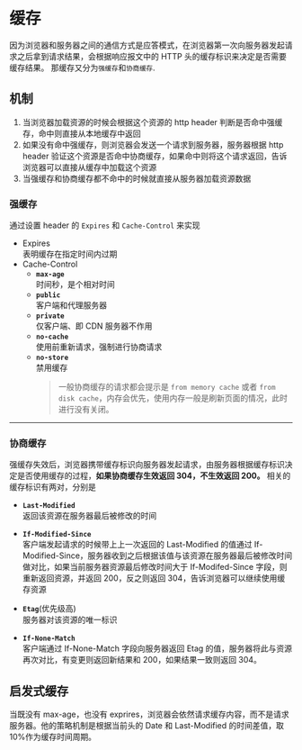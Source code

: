 # 缓存

因为浏览器和服务器之间的通信方式是应答模式，在浏览器第一次向服务器发起请求之后拿到请求结果，会根据响应报文中的 HTTP 头的缓存标识来决定是否需要缓存结果。
那缓存又分为`强缓存`和`协商缓存`.

## 机制

1. 当浏览器加载资源的时候会根据这个资源的 http header 判断是否命中强缓存，命中则直接从本地缓存中返回
2. 如果没有命中强缓存，则浏览器会发送一个请求到服务器，服务器根据 http header 验证这个资源是否命中协商缓存，如果命中则将这个请求返回，告诉浏览器可以直接从缓存中加载这个资源
3. 当强缓存和协商缓存都不命中的时候就直接从服务器加载资源数据

### 强缓存

通过设置 header 的 `Expires` 和 `Cache-Control` 来实现

- Expires  
  表明缓存在指定时间内过期
- Cache-Control
  - **`max-age`**  
    时间秒，是个相对时间
  - **`public`**  
    客户端和代理服务器
  - **`private`**  
    仅客户端、即 CDN 服务器不作用
  - **`no-cache`**  
    使用前重新请求，强制进行协商请求
  - **`no-store`**  
     禁用缓存
    > 一般协商缓存的请求都会提示是 `from memory cache` 或者 `from disk cache`，内存会优先，使用内存一般是刷新页面的情况，此时进行没有关闭。

---

### 协商缓存

强缓存失效后，浏览器携带缓存标识向服务器发起请求，由服务器根据缓存标识决定是否使用缓存的过程，**如果协商缓存生效返回 304，不生效返回 200。**
相关的缓存标识有两对，分别是

- **`Last-Modified`**  
  返回该资源在服务器最后被修改的时间
- **`If-Modified-Since`**  
  客户端发起请求的时候带上上一次返回的 Last-Modified 的值通过 If-Modified-Since，服务器收到之后根据该值与该资源在服务器最后被修改时间做对比，如果当前服务器资源最后修改时间大于 If-Modifed-Since 字段，则重新返回资源，并返回 200，反之则返回 304，告诉浏览器可以继续使用缓存资源

- **`Etag`**(优先级高)  
  服务器对该资源的唯一标识
- **`If-None-Match`**  
  客户端通过 If-None-Match 字段向服务器返回 Etag 的值，服务器将此与资源再次对比，有变更则返回新结果和 200，如果结果一致则返回 304。

## 启发式缓存

当既没有 max-age，也没有 exprires，浏览器会依然请求缓存内容，而不是请求服务器。他的策略机制是根据当前头的 Date 和 Last-Modified 的时间差值，取 10%作为缓存时间周期。
